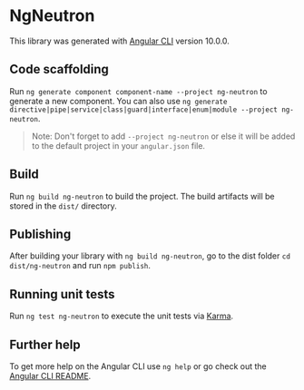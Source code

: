# NgNeutron

This library was generated with [Angular CLI](https://github.com/angular/angular-cli) version 10.0.0.

## Code scaffolding

Run `ng generate component component-name --project ng-neutron` to generate a new component. You can also use `ng generate directive|pipe|service|class|guard|interface|enum|module --project ng-neutron`.
> Note: Don't forget to add `--project ng-neutron` or else it will be added to the default project in your `angular.json` file. 

## Build

Run `ng build ng-neutron` to build the project. The build artifacts will be stored in the `dist/` directory.

## Publishing

After building your library with `ng build ng-neutron`, go to the dist folder `cd dist/ng-neutron` and run `npm publish`.

## Running unit tests

Run `ng test ng-neutron` to execute the unit tests via [Karma](https://karma-runner.github.io).

## Further help

To get more help on the Angular CLI use `ng help` or go check out the [Angular CLI README](https://github.com/angular/angular-cli/blob/master/README.md).
